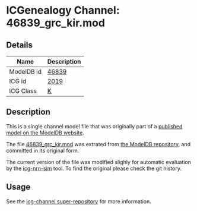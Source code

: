 # ICGenealogy Channel: 46839\_grc\_kir.mod

## Details

Name | Description
---- | -----------
ModelDB id | [46839](http://senselab.med.yale.edu/ModelDB/ShowModel.cshtml?model=46839)
ICG id | [2019](http://icg.neurotheory.ox.ac.uk/channels/1/2019)
ICG Class | [K](http://icg.neurotheory.ox.ac.uk/channels/1)

## Description

This is a single channel model file that was originally part of a [published model on the ModelDB website](http://senselab.med.yale.edu/mModelDB/ShowModel.cshtml?model=46839).


The file [46839\_grc\_kir.mod](46839_grc_kir.mod) was extrated from [the ModelDB repository](http://senselab.med.yale.edu/ModelDB/ShowModel.cshtml?model=46839), and committed in its original form.

The current version of the file was modified slighly for automatic evaluation by the [icg-nrn-sim](https://github.com/icgenealogy/icg-nrn-sim) tool. To find the original please check the git history.


## Usage

See the [icg-channel super-repository](https://github.com/icgenealogy/icg-channels) for more information.